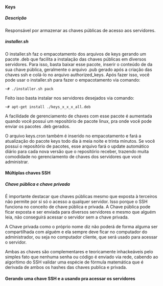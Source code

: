 #### Keys
##### Descrição

Responsável por armazenar as chaves públicas de acesso aos servidores.

##### installer.sh

O installer.sh faz o empacotamento dos arquivos de keys gerando um 
pacote .deb que facilita a instalação das chaves públicas em diversos
servidores. Para isso, basta baixar esse pacote, inserir o conteúdo de
da sua chave pública, geralmente o arquivo .pub gerado após a criação 
das chaves ssh e colá-lo no arquivo authorized_keys. Após fazer isso, você pode
usar o installer.sh para fazer o empacotamento via comando: 

    ~# ./installer.sh pack

Feito isso basta instalar nos servidores desejados via comando: 

    ~# apt-get install ./keys_x_x_x_all.deb

A facilidade de gerenciamento de chaves com esse pacote é aumentada quando
você possui um repositório de pacote linux, pra onde você pode enviar os 
pacotes .deb gerados.

O arquivo keys.cron também é inserido no empacotamento e fará a atualização
do pacote keys todo dia à meia noite e trinta minutos. Se você possui 
o repositório de pacotes, esse arquivo fará o update automático diário
para cada nova versão que o repositório receber, trazendo muita comodidade
no gerenciamento de chaves dos servidores que você administrar. 

#### Múltiplas chaves SSH

##### Chave pública e chave privada
É importante destacar que chaves públicas mesmo que exposta à terceiros
não permite por si só o acesso a qualquer servidor. Isso porque o SSH
funciona no conceito de chave pública e privada. A Chave pública pode
ficar exposta e ser enviada para diversos servidores e mesmo que alguém
leia, não conseguirá acessar o servidor sem a chave privada. 

A Chave privada como o próprio nome diz não poderá de forma alguma
ser compartilhada com alguém e ela sempre deve ficar no computador
do administrador, ou seja no computador cliente, que será usado
para acessar o servidor. 

Ambas as chaves são complementares e teoricamente inhackeáveis pelo
simples fato que nenhuma senha ou código é enviado via rede, cabendo
ao algorítimo do SSH validar uma espécie de fórmula matemática
que é derivada de ambos os hashes das chaves publica e privada. 

#### Gerando uma chave SSH e a usando pra acessar os servidores


